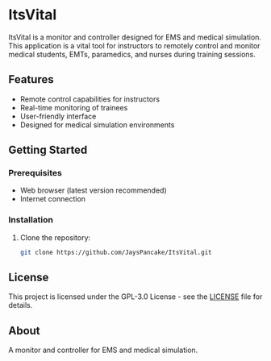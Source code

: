 # ItsVital

ItsVital is a monitor and controller designed for EMS and medical simulation. This application is a vital tool for instructors to remotely control and monitor medical students, EMTs, paramedics, and nurses during training sessions.

## Features

- Remote control capabilities for instructors
- Real-time monitoring of trainees
- User-friendly interface
- Designed for medical simulation environments

## Getting Started

### Prerequisites

- Web browser (latest version recommended)
- Internet connection

### Installation

1. Clone the repository:
   ```bash
   git clone https://github.com/JaysPancake/ItsVital.git
   ```

## License

This project is licensed under the GPL-3.0 License - see the [LICENSE](LICENSE) file for details.

## About

A monitor and controller for EMS and medical simulation.
